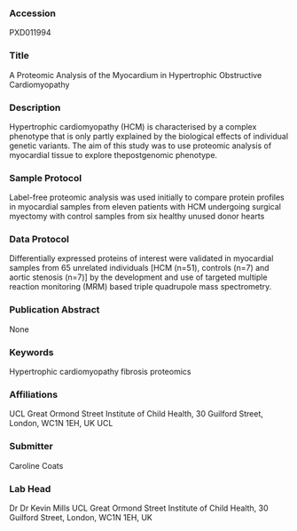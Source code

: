 ### Accession
PXD011994

### Title
A Proteomic Analysis of the Myocardium in Hypertrophic Obstructive Cardiomyopathy

### Description
Hypertrophic cardiomyopathy (HCM) is characterised by a complex phenotype that is only partly explained by the biological  effects of individual genetic variants. The aim of this study was to use proteomic analysis of myocardial tissue to explore thepostgenomic phenotype.

### Sample Protocol
Label-free proteomic analysis was used initially to compare protein profiles in myocardial samples from eleven patients with  HCM undergoing surgical myectomy with control samples from six healthy unused donor hearts

### Data Protocol
Differentially expressed proteins of interest were validated in myocardial samples from 65 unrelated individuals [HCM (n=51),  controls (n=7) and aortic stenosis (n=7)] by the development and use of targeted multiple reaction monitoring (MRM) based triple quadrupole mass spectrometry.

### Publication Abstract
None

### Keywords
Hypertrophic cardiomyopathy fibrosis proteomics

### Affiliations
UCL Great Ormond Street Institute of Child Health, 30 Guilford Street, London, WC1N 1EH, UK
UCL

### Submitter
Caroline Coats

### Lab Head
Dr Dr Kevin Mills
UCL Great Ormond Street Institute of Child Health, 30 Guilford Street, London, WC1N 1EH, UK


